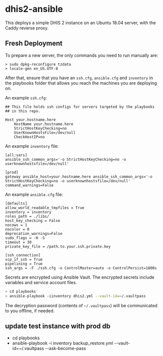 # dhis2-ansible

This deploys a simple DHIS 2 instance on an Ubuntu 18.04 server, with the Caddy
reverse proxy.

## Fresh Deployment

To prepare a new server, the only commands you need to run manually are:

```
> sudo dpkg-reconfigure tzdata
> locale-gen en_US.UTF-8
```

After that, ensure that you have an `ssh.cfg`, `ansible.cfg` and `inventory` in the playbooks folder that allows you reach the machines you are deploying on.

An example `ssh.cfg`:

```text
## This file holds ssh configs for servers targeted by the playbooks
## in this repo.

Host your.hostname.here
    HostName your.hostname.here
    StrictHostKeyChecking=no
    UserKnownHostsFile=/dev/null
    CheckHostIP=no
```

An example `inventory` file:

```text
[all:vars]
ansible_ssh_common_args='-o StrictHostKeyChecking=no -o userknownhostsfile=/dev/null'

[prod]
gateway ansible_host=your.hostname.here ansible_ssh_common_args='-o StrictHostKeyChecking=no -o userknownhostsfile=/dev/null' command_warnings=False

```

An example `ansible.cfg` file:

```text
[defaults]
allow_world_readable_tmpfiles = True
inventory = inventory
roles_path = ./libs/
host_key_checking = False
nocows = 1
nocolor = 0
deprecation_warnings=False
sudo_flags = -H -S
timeout = 30
private_key_file = /path.to.your.ssh.private.key

[ssh_connection]
scp_if_ssh = True
pipelining = True
ssh_args = -F ./ssh.cfg -o ControlMaster=auto -o ControlPersist=1800s
```

Secrets are encrypted using Ansible Vault. The encrypted secrets include variables and service account files.

```bash
> cd playbooks
> ansible-playbook -iinventory dhis2.yml --vault-id=~/.vaultpass
```

The decryption password (contents of `~/.vaultpass`) will be communicated to you offline, if needed.

## update test instance with prod db
- cd playbooks
- ansible-playbook -i inventory backup_restore.yml --vault-id=~/.vaultpass --ask-become-pass

